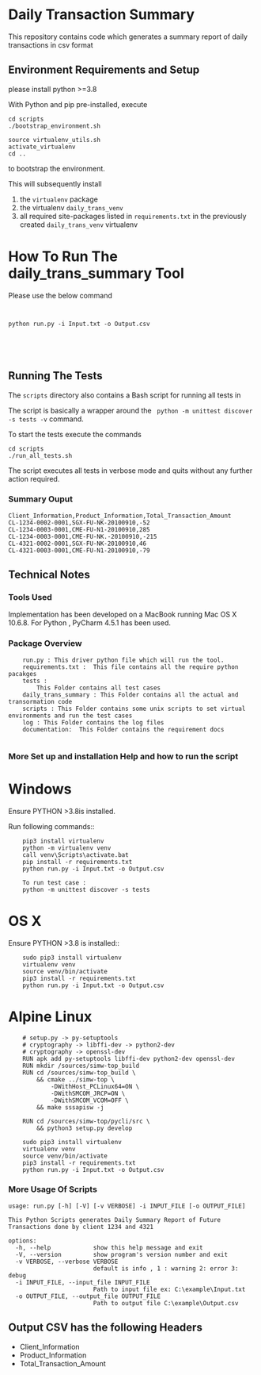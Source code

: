 
# Daily Transaction Summary

This repository contains code which generates a summary report of daily transactions in csv format






## Environment Requirements and Setup

please install python >=3.8

With Python and pip pre-installed, execute
```
cd scripts
./bootstrap_environment.sh

```
```
source virtualenv_utils.sh
activate_virtualenv
cd ..
```
to bootstrap the environment.

This will subsequently install

1. the ``virtualenv`` package
2. the virtualenv ``daily_trans_venv``
3. all required site-packages listed in ``requirements.txt`` in the previously created ``daily_trans_venv`` virtualenv



# How To Run The daily_trans_summary Tool
 Please use the below command
```


python run.py -i Input.txt -o Output.csv





```






## Running The Tests

The ``scripts`` directory also contains a Bash script for running all tests in



The script is basically a wrapper around the ` python -m unittest discover -s tests -v` command.

To start the tests execute the commands
```
cd scripts
./run_all_tests.sh
```
The script executes all tests in verbose mode and quits without any further action required.






### Summary Ouput
````
Client_Information,Product_Information,Total_Transaction_Amount
CL-1234-0002-0001,SGX-FU-NK-20100910,-52
CL-1234-0003-0001,CME-FU-N1-20100910,285
CL-1234-0003-0001,CME-FU-NK.-20100910,-215
CL-4321-0002-0001,SGX-FU-NK-20100910,46
CL-4321-0003-0001,CME-FU-N1-20100910,-79

````


## Technical Notes

### Tools Used

Implementation has been developed on a MacBook running Mac OS X 10.6.8. For Python , PyCharm 4.5.1 has been used.


### Package Overview
````
    run.py : This driver python file which will run the tool.
    requirements.txt :  This file contains all the require python pacakges
    tests : 
        This Folder contains all test cases
    daily_trans_summary : This Folder contains all the actual and transormation code
    scripts : This Folder contains some unix scripts to set virtual environments and run the test cases
    log : This Folder contains the log files
    documentation:  This Folder contains the requirement docs
    
 ````   
    
###  More Set up and installation Help and how to run the script

Windows
====================

Ensure  PYTHON >3.8is installed.

Run following commands::
````
    pip3 install virtualenv
    python -m virtualenv venv
    call venv\Scripts\activate.bat
    pip install -r requirements.txt
    python run.py -i Input.txt -o Output.csv

    To run test case :
    python -m unittest discover -s tests

````
OS X
====================

Ensure PYTHON >3.8  is installed::
````
    sudo pip3 install virtualenv
    virtualenv venv
    source venv/bin/activate
    pip3 install -r requirements.txt
    python run.py -i Input.txt -o Output.csv
````
Alpine Linux
=====================================
````
    # setup.py -> py-setuptools
    # cryptography -> libffi-dev -> python2-dev
    # cryptography -> openssl-dev
    RUN apk add py-setuptools libffi-dev python2-dev openssl-dev
    RUN mkdir /sources/simw-top_build
    RUN cd /sources/simw-top_build \
        && cmake ../simw-top \
            -DWithHost_PCLinux64=ON \
            -DWithSMCOM_JRCP=ON \
            -DWithSMCOM_VCOM=OFF \
        && make sssapisw -j

    RUN cd /sources/simw-top/pycli/src \
        && python3 setup.py develop
        
    sudo pip3 install virtualenv
    virtualenv venv
    source venv/bin/activate
    pip3 install -r requirements.txt
    python run.py -i Input.txt -o Output.csv

````
### More Usage Of Scripts

````
usage: run.py [-h] [-V] [-v VERBOSE] -i INPUT_FILE [-o OUTPUT_FILE]

This Python Scripts generates Daily Summary Report of Future Transactions done by client 1234 and 4321

options:
  -h, --help            show this help message and exit
  -V, --version         show program's version number and exit
  -v VERBOSE, --verbose VERBOSE
                        default is info , 1 : warning 2: error 3: debug
  -i INPUT_FILE, --input_file INPUT_FILE
                        Path to input file ex: C:\example\Input.txt
  -o OUTPUT_FILE, --output_file OUTPUT_FILE
                        Path to output file C:\example\Output.csv
````

## Output CSV has the following Headers
- Client_Information
- Product_Information
- Total_Transaction_Amount




